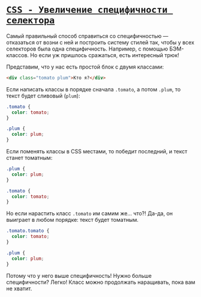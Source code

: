 # [`CSS - Увеличение специфичности селектора`](./index.md)

Самый правильный способ справиться со специфичностью — отказаться от возни с ней и построить систему стилей так, чтобы у всех селекторов была одна специфичность. Например, с помощью БЭМ-классов. Но если уж пришлось сражаться, есть интересный трюк!

Представим, что у нас есть простой блок с двумя классами:

```html
<div class="tomato plum">Кто я?</div>
```

Если написать классы в порядке сначала `.tomato`, а потом `.plum`, то текст будет сливовый (`plum`):

```css
.tomato {
  color: tomato;
}

.plum {
  color: plum;
}
```

Если поменять классы в CSS местами, то победит последний, и текст станет томатным:

```css
.plum {
  color: plum;
}

.tomato {
  color: tomato;
}
```

Но если нарастить класс `.tomato` им самим же… что?! Да-да, он выиграет в любом порядке: текст будет томатным.

```css
.tomato.tomato {
  color: tomato;
}

.plum {
  color: plum;
}
```

Потому что у него выше специфичность! Нужно больше специфичности? Легко! Класс можно продолжать наращивать, пока вам не хватит.
